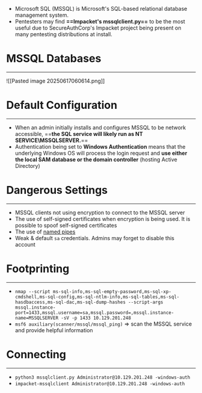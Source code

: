 - Microsoft SQL (MSSQL) is Microsoft's SQL-based relational database management system. 
- Pentesters may find **==Impacket's mssqlclient.py==** to be the most useful due to SecureAuthCorp's Impacket project being present on many pentesting distributions at install.

# MSSQL Databases
---
![[Pasted image 20250617060614.png]]

# Default Configuration
---
- When an admin initially installs and configures MSSQL to be network accessible, ==**the SQL service will likely run as NT SERVICE\MSSQLSERVER.**==
- Authentication being set to **Windows Authentication** means that the underlying Windows OS will process the login request and **use either the local SAM database or the domain controller** (hosting Active Directory) 

# Dangerous Settings
---
- MSSQL clients not using encryption to connect to the MSSQL server
- The use of self-signed certificates when encryption is being used. It is possible to spoof self-signed certificates
- The use of [named pipes](https://docs.microsoft.com/en-us/sql/tools/configuration-manager/named-pipes-properties?view=sql-server-ver15)
- Weak & default `sa` credentials. Admins may forget to disable this account

# Footprinting
---
- `nmap --script ms-sql-info,ms-sql-empty-password,ms-sql-xp-cmdshell,ms-sql-config,ms-sql-ntlm-info,ms-sql-tables,ms-sql-hasdbaccess,ms-sql-dac,ms-sql-dump-hashes --script-args mssql.instance-port=1433,mssql.username=sa,mssql.password=,mssql.instance-name=MSSQLSERVER -sV -p 1433 10.129.201.248`
- `msf6 auxiliary(scanner/mssql/mssql_ping)` => scan the MSSQL service and provide helpful information

# Connecting
---
- `python3 mssqlclient.py Administrator@10.129.201.248 -windows-auth`
- `impacket-mssqlclient Administrator@10.129.201.248 -windows-auth`